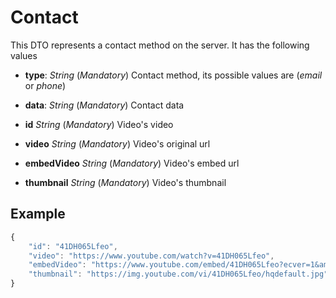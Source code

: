 # Contact

This DTO represents a contact method on the server. It has the following values

- **type**: _String_ (_Mandatory_) Contact method, its possible values are (_email_ or _phone_)
- **data**: _String_ (_Mandatory_) Contact data

- **id** _String_ (_Mandatory_) Video's video
- **video** _String_ (_Mandatory_) Video's original url
- **embedVideo** _String_ (_Mandatory_) Video's embed url
- **thumbnail** _String_ (_Mandatory_) Video's thumbnail

## Example

```javascript
{
    "id": "41DH065Lfeo",
    "video": "https://www.youtube.com/watch?v=41DH065Lfeo",
    "embedVideo": "https://www.youtube.com/embed/41DH065Lfeo?ecver=1&amp;iv_load_policy=1&amp;yt:stretch=16:9&amp;autohide=1&amp;color=red&amp;",
    "thumbnail": "https://img.youtube.com/vi/41DH065Lfeo/hqdefault.jpg"
}
```
